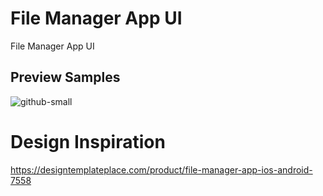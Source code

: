 # File Manager App UI

File Manager App UI



## Preview Samples

![github-small](https://github.com/kevintonb/file_manager_app/blob/master/assets/Files%20App%20Preview%20copy.png)



# Design Inspiration

https://designtemplateplace.com/product/file-manager-app-ios-android-7558
